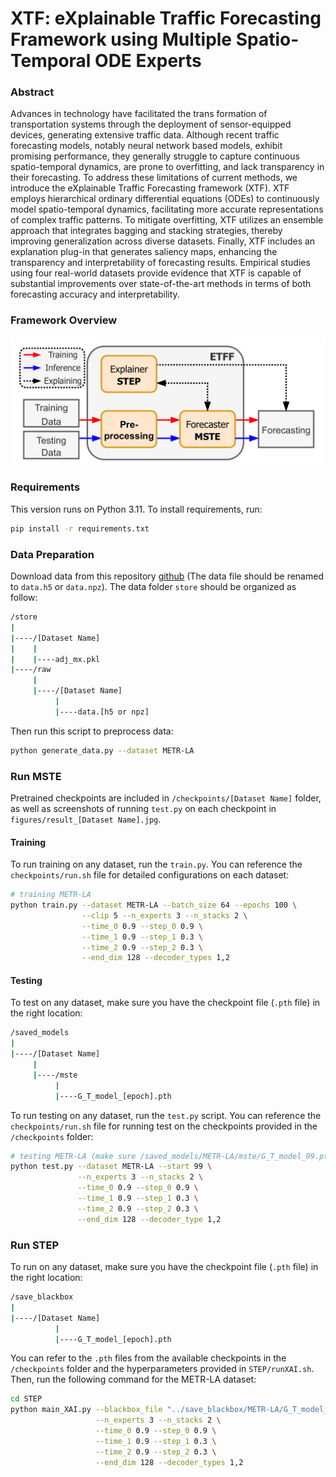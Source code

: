 # XTF: eXplainable Traffic Forecasting Framework using Multiple Spatio-Temporal ODE Experts

### Abstract
Advances in technology have facilitated the trans formation of transportation systems through the deployment of sensor-equipped devices, generating extensive traffic data. Although recent traffic forecasting models, notably neural network based models, exhibit promising performance, they generally struggle to capture continuous spatio-temporal dynamics, are prone to overfitting, and lack transparency in their forecasting. To address these limitations of current methods, we introduce the eXplainable Traffic Forecasting framework (XTF). XTF employs hierarchical ordinary differential equations (ODEs) to continuously model spatio-temporal dynamics, facilitating more accurate representations of complex traffic patterns. To mitigate overfitting, XTF utilizes an ensemble approach that integrates bagging and stacking strategies, thereby improving generalization across diverse datasets. Finally, XTF includes an explanation plug-in that generates saliency maps, enhancing the transparency and interpretability of forecasting results. Empirical studies using four real-world datasets provide evidence that XTF is capable of substantial improvements over state-of-the-art methods in terms of both forecasting accuracy and interpretability.

###  Framework Overview
![ Framework Overview](figures/Framework_Overview.jpg)

### Requirements
This version runs on Python 3.11. To install requirements, run:
```bash
pip install -r requirements.txt
```

### Data Preparation
Download data from this repository [github](https://github.com/Jimmy-7664/STD-MAE) (The data file should be renamed to `data.h5` or `data.npz`). The data folder `store` should be organized as follow:
```bash
/store
|
|----/[Dataset Name]
|    |
|    |----adj_mx.pkl
|----/raw
     |
     |----/[Dataset Name]
          |
          |----data.[h5 or npz]
```
Then run this script to preprocess data:
```bash
python generate_data.py --dataset METR-LA
```

### Run MSTE

Pretrained checkpoints are included in `/checkpoints/[Dataset Name]` folder, as well as screenshots of running `test.py` on each checkpoint in `figures/result_[Dataset Name].jpg`.

#### Training
To run training on any dataset, run the `train.py`. You can reference the `checkpoints/run.sh` file for detailed configurations on each dataset:
```bash
# training METR-LA
python train.py --dataset METR-LA --batch_size 64 --epochs 100 \
                --clip 5 --n_experts 3 --n_stacks 2 \
                --time_0 0.9 --step_0 0.9 \
                --time_1 0.9 --step_1 0.3 \
                --time_2 0.9 --step_2 0.3 \
                --end_dim 128 --decoder_types 1,2
```
#### Testing
To test on any dataset, make sure you have the checkpoint file (`.pth` file) in the right location:
```bash
/saved_models
|
|----/[Dataset Name]
     |
     |----/mste
          |
          |----G_T_model_[epoch].pth
```
To run testing on any dataset, run the `test.py` script. You can reference the `checkpoints/run.sh` file for running test on the checkpoints provided in the `/checkpoints` folder:
```bash
# testing METR-LA (make sure /saved_models/METR-LA/mste/G_T_model_99.pth exists)
python test.py --dataset METR-LA --start 99 \
               --n_experts 3 --n_stacks 2 \
               --time_0 0.9 --step_0 0.9 \
               --time_1 0.9 --step_1 0.3 \
               --time_2 0.9 --step_2 0.3 \
               --end_dim 128 --decoder_type 1,2
```

### Run STEP
To run on any dataset, make sure you have the checkpoint file (`.pth` file) in the right location:
```bash
/save_blackbox
|
|----/[Dataset Name]
          |
          |----G_T_model_[epoch].pth
```
You can refer to the `.pth` files from the available checkpoints in the` /checkpoints` folder and the hyperparameters provided in `STEP/runXAI.sh`. Then, run the following command for the METR-LA dataset:
```bash
cd STEP
python main_XAI.py --blackbox_file "../save_blackbox/METR-LA/G_T_model_99.pth" \
                   --n_experts 3 --n_stacks 2 \
                   --time_0 0.9 --step_0 0.9 \
                   --time_1 0.9 --step_1 0.3 \
                   --time_2 0.9 --step_2 0.3 \
                   --end_dim 128 --decoder_types 1,2
```
